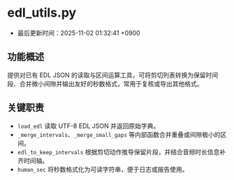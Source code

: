 # edl_utils.py

- 最后更新时间：2025-11-02 01:32:41 +0900

## 功能概述
提供对已有 EDL JSON 的读取与区间运算工具，可将剪切列表转换为保留时间段、合并微小间隙并输出友好的秒数格式，常用于复核或导出其他格式。

## 关键职责
- `load_edl` 读取 UTF-8 EDL JSON 并返回原始字典。
- `_merge_intervals`、`_merge_small_gaps` 等内部函数合并重叠或间隙极小的区间。
- `edl_to_keep_intervals` 根据剪切动作推导保留片段，并结合音频时长信息补齐时间轴。
- `human_sec` 将秒数格式化为可读字符串，便于日志或报告使用。
